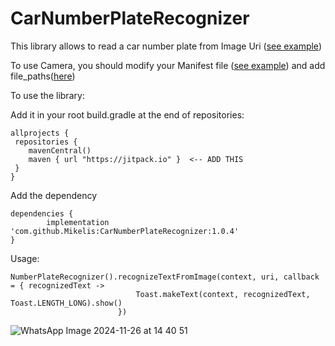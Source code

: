 # CarNumberPlateRecognizer
This library allows to read a car number plate from Image Uri ([see example](https://github.com/Mikelis/CarNumberPlateRecognizer/blob/main/app/src/main/java/lv/mikeliskaneps/carnumberplaterecognizer/MainActivity.kt))

To use Camera, you should modify your Manifest file ([see example](https://github.com/Mikelis/CarNumberPlateRecognizer/blob/main/app/src/main/AndroidManifest.xml)) and add file_paths([here](https://github.com/Mikelis/CarNumberPlateRecognizer/blob/main/app/src/main/res/xml/file_paths.xml))

To use the library:

Add it in your root build.gradle at the end of repositories:

	allprojects {
	 repositories {
	    mavenCentral()
	    maven { url "https://jitpack.io" }  <-- ADD THIS
	 }
	}

Add the dependency

	dependencies {
	        implementation 'com.github.Mikelis:CarNumberPlateRecognizer:1.0.4'
	}

Usage:

	NumberPlateRecognizer().recognizeTextFromImage(context, uri, callback = { recognizedText ->
	                            Toast.makeText(context, recognizedText, Toast.LENGTH_LONG).show()
	                        })


![WhatsApp Image 2024-11-26 at 14 40 51](https://github.com/user-attachments/assets/fc4fcdd4-a52a-46f6-b22f-b4047da1c78b)
